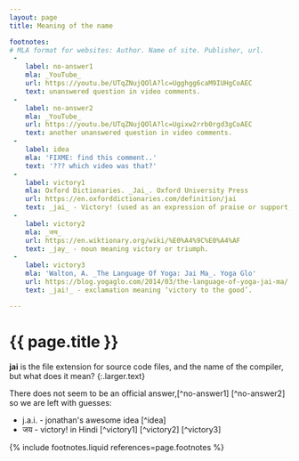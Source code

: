 ```yaml
---
layout: page
title: Meaning of the name

footnotes:
# MLA format for websites: Author. Name of site. Publisher, url.
 -
    label: no-answer1
    mla: _YouTube_
    url: https://youtu.be/UTqZNujQOlA?lc=Ugghgg6caM9IUHgCoAEC
    text: unanswered question in video comments.
 -
    label: no-answer2
    mla: _YouTube_
    url: https://youtu.be/UTqZNujQOlA?lc=Ugixw2rrb0rgd3gCoAEC
    text: another unanswered question in video comments.
 -
    label: idea
    mla: 'FIXME: find this comment..'
    text: '??? which video was that?'
 -
    label: victory1
    mla: Oxford Dictionaries. _Jai_. Oxford University Press
    url: https://en.oxforddictionaries.com/definition/jai
    text: _jai_ - Victory! (used as an expression of praise or support, especially in political slogans).
 -
    label: victory2
    mla: _जय_
    url: https://en.wiktionary.org/wiki/%E0%A4%9C%E0%A4%AF
    text: _jay_ - noun meaning victory or triumph.
 -
    label: victory3
    mla: 'Walton, A. _The Language Of Yoga: Jai Ma_. Yoga Glo'
    url: https://blog.yogaglo.com/2014/03/the-language-of-yoga-jai-ma/
    text: _jai!_ - exclamation meaning ‘victory to the good’.

---
```



# {{ page.title }}

**jai** is the file extension for source code files, and the name of the compiler, but what does it mean?
{:.larger.text}

There does not seem to be an official answer,[^no-answer1] [^no-answer2] so we are left with guesses:

* j.a.i. - jonathan's awesome idea [^idea]
* जय - victory! in Hindi [^victory1] [^victory2] [^victory3]


{% include footnotes.liquid references=page.footnotes %}
